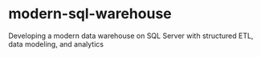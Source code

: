 # modern-sql-warehouse
Developing a modern data warehouse on SQL Server with structured ETL, data modeling, and analytics
